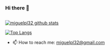 ### Hi there 👋

<img src="https://camo.githubusercontent.com/0c1b0b5e96d1bf329f49a594d22550dc4e15294ae627249e2efbee4dfbbe6f0e/68747470733a2f2f6b6f6d617265762e636f6d2f67687076632f3f757365726e616d653d6162656c66756275" alt="" data-canonical-src="https://komarev.com/ghpvc/?username=miguelpl32" style="max-width:100%;">

[![miguelpl32 github stats](https://github-readme-stats.vercel.app/api?username=miguelpl32)](https://github.com/miguelpl32/github-readme-stats)

[![Top Langs](https://github-readme-stats.vercel.app/api/top-langs/?username=miguelpl32&layout=compact)](https://github.com/miguelpl32/github-readme-stats)

- 📫 How to reach me: miguelpl32@gmail.com

<!--
**miguelpl32/miguelpl32** is a ✨ _special_ ✨ repository because its `README.md` (this file) appears on your GitHub profile.

Here are some ideas to get you started:

- 🔭 I’m currently working on ...
- 🌱 I’m currently learning ...
- 👯 I’m looking to collaborate on ...
- 🤔 I’m looking for help with ...
- 💬 Ask me about ...
- 📫 How to reach me: ...
- 😄 Pronouns: ...
- ⚡ Fun fact: ...
-->

